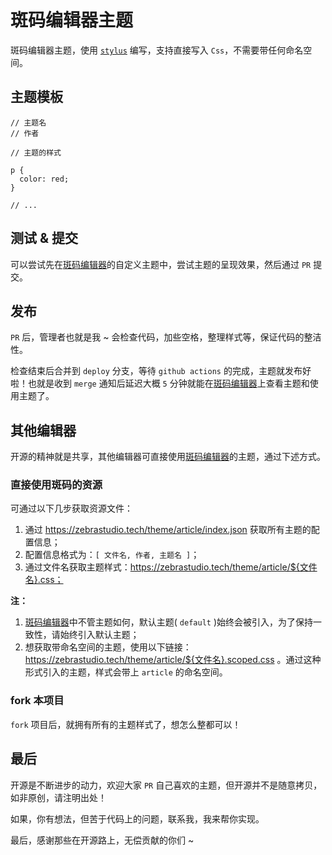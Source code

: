 # 斑码编辑器主题

斑码编辑器主题，使用 [`stylus`](https://github.com/stylus/stylus/) 编写，支持直接写入 `Css`，不需要带任何命名空间。

## 主题模板

```stylus
// 主题名
// 作者

// 主题的样式

p {
  color: red;
}

// ...
```

## 测试 & 提交

可以尝试先在[斑码编辑器](https://zebrastudio.tech)的自定义主题中，尝试主题的呈现效果，然后通过 `PR` 提交。

## 发布

`PR` 后，管理者也就是我 ~ 会检查代码，加些空格，整理样式等，保证代码的整洁性。

检查结束后合并到 `deploy` 分支，等待 `github actions` 的完成，主题就发布好啦！也就是收到 `merge` 通知后延迟大概 `5` 分钟就能在[斑码编辑器](https://zebrastudio.tech)上查看主题和使用主题了。

## 其他编辑器

开源的精神就是共享，其他编辑器可直接使用[斑码编辑器](https://zebrastudio.tech)的主题，通过下述方式。

### 直接使用斑码的资源

可通过以下几步获取资源文件：

1. 通过 https://zebrastudio.tech/theme/article/index.json 获取所有主题的配置信息；
2. 配置信息格式为：`[ 文件名, 作者, 主题名 ]`；
3. 通过文件名获取主题样式：https://zebrastudio.tech/theme/article/${文件名}.css；

**注：** 

1. [斑码编辑器](https://zebrastudio.tech)中不管主题如何，默认主题( `default` )始终会被引入，为了保持一致性，请始终引入默认主题；
2. 想获取带命名空间的主题，使用以下链接： https://zebrastudio.tech/theme/article/${文件名}.scoped.css 。通过这种形式引入的主题，样式会带上 `article` 的命名空间。

### fork 本项目

`fork` 项目后，就拥有所有的主题样式了，想怎么整都可以！

## 最后

开源是不断进步的动力，欢迎大家 `PR` 自己喜欢的主题，但开源并不是随意拷贝，如非原创，请注明出处！

如果，你有想法，但苦于代码上的问题，联系我，我来帮你实现。

最后，感谢那些在开源路上，无偿贡献的你们 ~